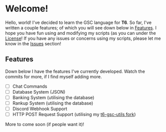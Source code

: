 # Welcome!
Hello, world! I've decided to learn the GSC language for **T6**. So far, I've written a couple features; of which you will see down below in [Features](https://github.com/lattemango/gsc-scripts#Features). I hope you have fun using and modifying my scripts (as you can under the [License](https://github.com/lattemango/gsc-scripts/blob/main/LICENSE)! If you have any issues or concerns using my scripts, please let me know in the [Issues](https://github.com/lattemango/gsc-scripts/issues) section!

## Features
Down below I have the features I've currently developed. Watch the commits for more, if I find myself adding more.
 - [ ] Chat Commands
 - [ ] Database System (JSON)
 - [ ] Banking System (utilising the database)
 - [ ] Rankup System (utilising the database)
 - [ ] Discord Webhook Support
 - [ ] HTTP POST Request Support (utilising my [t6-gsc-utils fork](https://github.com/lattemango/t6-gsc-utils/))

More to come soon (if people want it)!
